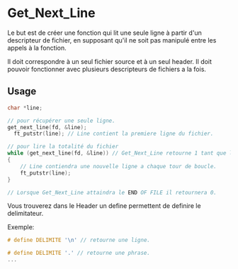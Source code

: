 # Get_Next_Line

Le but est de créer une fonction qui lit une seule ligne à partir d'un descripteur de fichier, en supposant qu'il ne soit pas manipulé entre les appels à la fonction.

Il doit correspondre à un seul fichier source et à un seul header. Il doit pouvoir fonctionner avec plusieurs descripteurs de fichiers a la fois.

## Usage

```c
char *line;

// pour récupérer une seule ligne.
get_next_line(fd, &line);
  ft_putstr(line); // Line contient la premiere ligne du fichier.

// pour lire la totalité du fichier
while (get_next_line(fd, &line)) // Get_Next_Line retourne 1 tant que le fichier n'est pas fini.
{
	// Line contiendra une nouvelle ligne a chaque tour de boucle.
	ft_putstr(line);
}

// Lorsque Get_Next_Line attaindra le END OF FILE il retournera 0.
```

Vous trouverez dans le Header un define permettent de definire le delimitateur.

Exemple:

```c
# define DELIMITE '\n' // retourne une ligne.

# define DELIMITE '.' // retourne une phrase.
...
```

